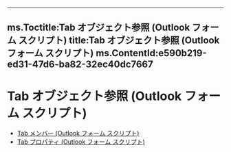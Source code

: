 

---
ms.Toctitle:Tab オブジェクト参照 (Outlook フォーム スクリプト)
title:Tab オブジェクト参照 (Outlook フォーム スクリプト)
ms.ContentId:e590b219-ed31-47d6-ba82-32ec40dc7667
---
# Tab オブジェクト参照 (Outlook フォーム スクリプト)


- [Tab メンバー (Outlook フォーム スクリプト)](cc15db10-38d7-4b6a-bb90-71af5aad78ce.md)
- [Tab プロパティ (Outlook フォーム スクリプト)](fe84cc39-a7bb-41e3-8f1b-7139b5c98642.md)




